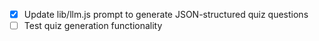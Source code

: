 - [x] Update lib/llm.js prompt to generate JSON-structured quiz questions
- [ ] Test quiz generation functionality
